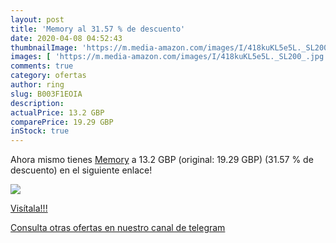 ```yaml
---
layout: post
title: 'Memory al 31.57 % de descuento'
date: 2020-04-08 04:52:43
thumbnailImage: 'https://m.media-amazon.com/images/I/418kuKL5e5L._SL200_.jpg'
images: [ 'https://m.media-amazon.com/images/I/418kuKL5e5L._SL200_.jpg' ]
comments: true
category: ofertas
author: ring
slug: B003F1EOIA
description:
actualPrice: 13.2 GBP
comparePrice: 19.29 GBP
inStock: true
---
```


Ahora mismo tienes [Memory](https://www.amazon.com/dp/B003F1EOIA/?tag=redken08-20) a 13.2 GBP (original: 19.29 GBP) (31.57 %  de descuento) en el siguiente enlace!

[![](https://m.media-amazon.com/images/I/418kuKL5e5L._SL200_.jpg)](https://www.amazon.com/dp/B003F1EOIA/?tag=redken08-20)

[Visítala!!!](https://www.amazon.com/dp/B003F1EOIA/?tag=redken08-20)

[Consulta otras ofertas en nuestro canal de telegram](https://t.me/s/ofertas25)
